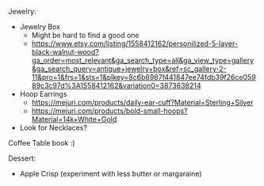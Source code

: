 Jewelry:
- Jewelry Box
	- Might be hard to find a good one
	- https://www.etsy.com/listing/1558412162/personilized-5-layer-black-walnut-wood?ga_order=most_relevant&ga_search_type=all&ga_view_type=gallery&ga_search_query=antique+jewelry+box&ref=sc_gallery-2-11&pro=1&frs=1&sts=1&plkey=8c6b6987f441847ee74fdb39f26ce05989c3c97d%3A1558412162&variation0=3873638214
- Hoop Earrings
	- https://mejuri.com/products/daily-ear-cuff?Material=Sterling+Silver
	- https://mejuri.com/products/bold-small-hoops?Material=14k+White+Gold
- Look for Necklaces?



Coffee Table book :)

Dessert:
- Apple Crisp (experiment with less butter or margaraine)